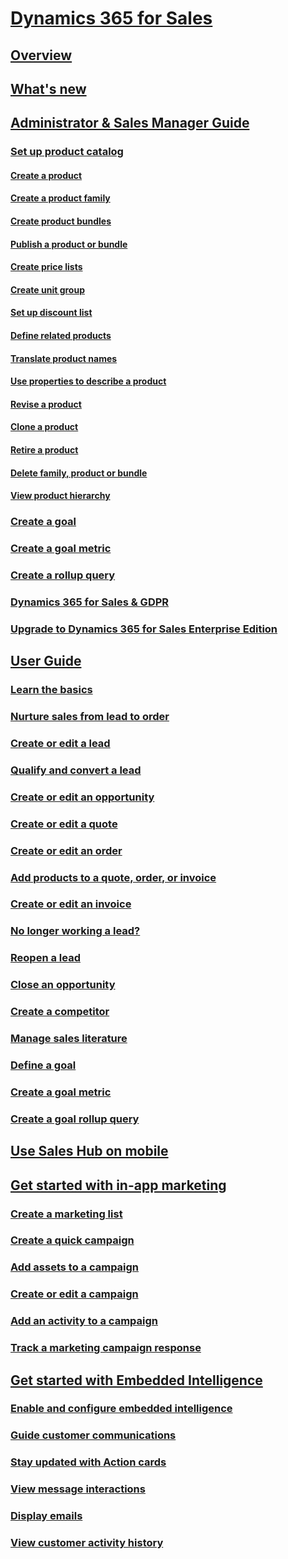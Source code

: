 # [Dynamics 365 for Sales](help-hub.md)
## [Overview](../sales-enterprise/overview.md)
## [What's new](../sales-enterprise/whats-new.md)
## [Administrator & Sales Manager Guide](../sales-enterprise/admin-guide.md)
### [Set up product catalog](../sales-enterprise/set-up-product-catalog-walkthrough.md)
#### [Create a product](../sales-enterprise/create-product-sales.md)
#### [Create a product family](../sales-enterprise/create-product-family.md)  
#### [Create product bundles](../sales-enterprise/create-product-bundles-sell-multiple-items-together.md)
#### [Publish a product or bundle](../sales-enterprise/publish-product-bundle-make-available-selling.md)
#### [Create price lists](../sales-enterprise/create-price-lists-price-list-items-define-pricing-products.md)
#### [Create unit group](../sales-enterprise/create-unit-group-add-units-that-group.md)
#### [Set up discount list](../sales-enterprise/set-up-discount-list.md)
#### [Define related products](../sales-enterprise/define-related-products-increase-chances-sales.md)
#### [Translate product names](../sales-enterprise/translate-product-names-properties-into-multiple-languages.md)
#### [Use properties to describe a product](../sales-enterprise/use-properties-describe-product.md)
#### [Revise a product](../sales-enterprise/revise-product.md)
#### [Clone a product](../sales-enterprise/clone-product.md)  
#### [Retire a product](../sales-enterprise/retire-product.md)
#### [Delete family, product or bundle](../sales-enterprise/delete-family-product-bundle.md)
#### [View product hierarchy](../sales-enterprise/view-product-hierarchy.md)
### [Create a goal](create-edit-goal-sales.md)
### [Create a goal metric](create-edit-goal-metric.md)
### [Create a rollup query](create-edit-goal-rollup-query-sales.md)
### [Dynamics 365 for Sales & GDPR](../sales-enterprise/dynamics-365-sales-gdpr.md)
### [Upgrade to Dynamics 365 for Sales Enterprise Edition](upgrade-sales-professional-sales-enterprise.md)
## [User Guide](../sales-enterprise/user-guide.md)
### [Learn the basics](user-guide-learn-basics.md)
### [Nurture sales from lead to order](../sales-enterprise/nurture-sales-from-lead-order-sales.md)
### [Create or edit a lead](../sales-enterprise/create-edit-lead-sales.md)
### [Qualify and convert a lead](../sales-enterprise/qualify-lead-convert-opportunity-sales.md)
### [Create or edit an opportunity](../sales-enterprise/create-edit-opportunity-sales.md)
### [Create or edit a quote](../sales-enterprise/create-edit-quote-sales.md)
### [Create or edit an order](../sales-enterprise/create-edit-order-sales.md)
### [Add products to a quote, order, or invoice](../sales-enterprise/add-product-quote-order-invoice.md)
### [Create or edit an invoice](../sales-enterprise/create-edit-invoice-sales.md)
### [No longer working a lead?](../sales-enterprise/no-longer-working-lead-sales.md)
### [Reopen a lead](../sales-enterprise/re-open-lead-sales.md)
### [Close an opportunity](../sales-enterprise/close-opportunity-won-lost-sales.md)
### [Create a competitor](../sales-enterprise/create-edit-competitor-record-sales.md)
### [Manage sales literature](../sales-enterprise/create-sales-literature.md)
### [Define a goal](../sales-enterprise/create-edit-goal-sales.md)
### [Create a goal metric](../sales-enterprise/create-edit-goal-metric.md)
### [Create a goal rollup query](../sales-enterprise/create-edit-goal-rollup-query-sales.md)
## [Use Sales Hub on mobile](../sales-enterprise/use-sales-hub-on-dynamics-365-mobile.md)
## [Get started with in-app marketing](../sales-enterprise/get-started-app-marketing-sales.md)
### [Create a marketing list](../sales-enterprise/create-marketing-list-using-app-marketing-sales.md)  
### [Create a quick campaign](../sales-enterprise/create-quick-campaign-using-app-marketing-sales.md)
### [Add assets to a campaign](../sales-enterprise/add-marketing-list-sales-literature-product-campaign-using-app-marketing-sales.md)
### [Create or edit a campaign](../sales-enterprise/create-edit-campaign-using-app-marketing-sales.md)
### [Add an activity to a campaign](../sales-enterprise/add-activity-campaign-using-app-marketing-sales.md)
### [Track a marketing campaign response](../sales-enterprise/track-marketing-campaign-response-using-app-marketing-sales.md)
## [Get started with Embedded Intelligence](../admin/embedded-intelligence.md)
### [Enable and configure embedded intelligence](../admin/configure-enable-embedded-intelligence.md)
### [Guide customer communications](../admin/relationship-assistant.md)
### [Stay updated with Action cards](../admin/action-cards-reference.md)
### [View message interactions](../admin/email-engagement.md)
### [Display emails](../admin/auto-capture.md)
### [View customer activity history](../admin/relationship-analytics.md)












